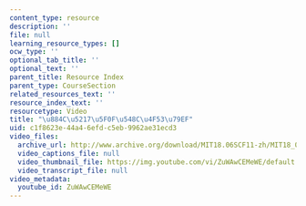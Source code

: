 ```yaml
---
content_type: resource
description: ''
file: null
learning_resource_types: []
ocw_type: ''
optional_tab_title: ''
optional_text: ''
parent_title: Resource Index
parent_type: CourseSection
related_resources_text: ''
resource_index_text: ''
resourcetype: Video
title: "\u884C\u5217\u5F0F\u548C\u4F53\u79EF"
uid: c1f8623e-44a4-6efd-c5eb-9962ae31ecd3
video_files:
  archive_url: http://www.archive.org/download/MIT18.06SCF11-zh/MIT18_06SC_110531_L4_zh-hans-cmn_300k.mp4
  video_captions_file: null
  video_thumbnail_file: https://img.youtube.com/vi/ZuWAwCEMeWE/default.jpg
  video_transcript_file: null
video_metadata:
  youtube_id: ZuWAwCEMeWE
---
```

